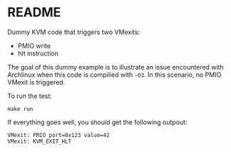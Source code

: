 # README

Dummy KVM code that triggers two VMexits:

- PMIO write
- hlt instruction

The goal of this dummy example is to illustrate an issue encountered with Archlinux when this code is compilied with `-O3`.
In this scenario, no PMIO VMexit is triggered.

To run the test:
```
make run
```

If everything goes well, you should get the following outpout:
```
VMexit: PMIO port=0x123 value=42
VMexit: KVM_EXIT_HLT
```
